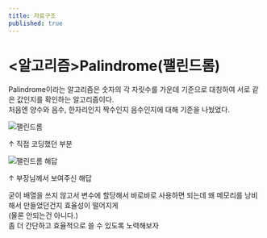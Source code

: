 ```yaml
---
title: 자료구조 
published: true
---
```


# [](#header-1)<알고리즘>Palindrome(팰린드롬)

Palindrome이라는 알고리즘은 숫자의 각 자릿수를 가운데 기준으로 대칭하여 서로 같은 값인지를 확인하는 알고리즘이다.<br>
처음엔 양수와 음수, 한자리인지 짝수인지 음수인지에 대해 기준을 나눴었다.

![팰린드롬](https://user-images.githubusercontent.com/54430432/128285238-646de14d-7fba-45f9-a1f9-c161e220a94f.PNG)

↑ 직접 코딩했던 부분

![팰린드롬 해답](https://user-images.githubusercontent.com/54430432/128285276-fbe13e69-183e-4709-bfa7-12f4dd5c11d0.PNG)

↑ 부장님께서 보여주신 해답

굳이 배열을 쓰지 않고서 변수에 할당해서 바로바로 사용하면 되는데 왜 메모리를 낭비해서 만들었던건지 효율성이 떨어지게 <br>
(물론 안되는건 아니다.) <br>
좀 더 간단하고 효율적으로 쓸 수 있도록 노력해보자 <br>